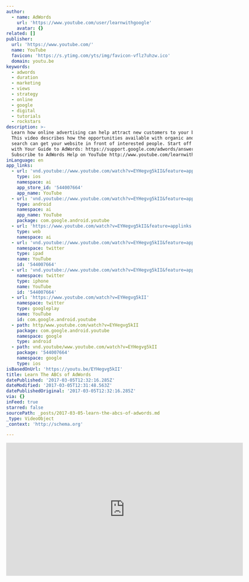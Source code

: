 ```yaml
---
author:
  - name: AdWords
    url: 'https://www.youtube.com/user/learnwithgoogle'
    avatar: {}
related: []
publisher:
  url: 'https://www.youtube.com/'
  name: YouTube
  favicon: 'https://s.ytimg.com/yts/img/favicon-vflz7uhzw.ico'
  domain: youtu.be
keywords:
  - adwords
  - duration
  - marketing
  - views
  - strategy
  - online
  - google
  - digital
  - tutorials
  - rockstars
description: >-
  Learn how online advertising can help attract new customers to your business.
  This video describes how the opportunities available with organic and paid
  search can get your website in front of interested people. Start off right
  with Your Guide to AdWords: https://support.google.com/adwords/answer/6080949
  Subscribe to AdWords Help on YouTube http://www.youtube.com/learnwithgoogle.
inLanguage: en
app_links:
  - url: 'vnd.youtube://www.youtube.com/watch?v=EYHegvg5kII&feature=applinks'
    type: ios
    namespace: ai
    app_store_id: '544007664'
    app_name: YouTube
  - url: 'vnd.youtube://www.youtube.com/watch?v=EYHegvg5kII&feature=applinks'
    type: android
    namespace: ai
    app_name: YouTube
    package: com.google.android.youtube
  - url: 'https://www.youtube.com/watch?v=EYHegvg5kII&feature=applinks'
    type: web
    namespace: ai
  - url: 'vnd.youtube://www.youtube.com/watch?v=EYHegvg5kII&feature=applinks'
    namespace: twitter
    type: ipad
    name: YouTube
    id: '544007664'
  - url: 'vnd.youtube://www.youtube.com/watch?v=EYHegvg5kII&feature=applinks'
    namespace: twitter
    type: iphone
    name: YouTube
    id: '544007664'
  - url: 'https://www.youtube.com/watch?v=EYHegvg5kII'
    namespace: twitter
    type: googleplay
    name: YouTube
    id: com.google.android.youtube
  - path: http/www.youtube.com/watch?v=EYHegvg5kII
    package: com.google.android.youtube
    namespace: google
    type: android
  - path: vnd.youtube/www.youtube.com/watch?v=EYHegvg5kII
    package: '544007664'
    namespace: google
    type: ios
isBasedOnUrl: 'https://youtu.be/EYHegvg5kII'
title: Learn The ABCs of AdWords
datePublished: '2017-03-05T12:32:16.285Z'
dateModified: '2017-03-05T12:31:48.563Z'
datePublishedOriginal: '2017-03-05T12:32:16.285Z'
via: {}
inFeed: true
starred: false
sourcePath: _posts/2017-03-05-learn-the-abcs-of-adwords.md
_type: VideoObject
_context: 'http://schema.org'

---
```

<iframe src="https://cdn.embedly.com/widgets/media.html?src=https%3A%2F%2Fwww.youtube.com%2Fembed%2FEYHegvg5kII%3Ffeature%3Doembed&amp;url=http%3A%2F%2Fwww.youtube.com%2Fwatch%3Fv%3DEYHegvg5kII&amp;image=https%3A%2F%2Fi.ytimg.com%2Fvi%2FEYHegvg5kII%2Fhqdefault.jpg&amp;key=b7d04c9b404c499eba89ee7072e1c4f7&amp;type=text%2Fhtml&amp;schema=youtube" width="640" height="360" scrolling="no" frameborder="0" allowfullscreen="" style=""></iframe>